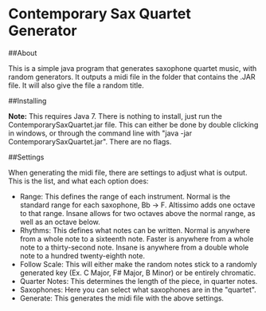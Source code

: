 Contemporary Sax Quartet Generator
==================================

##About

This is a simple java program that generates saxophone quartet music, with random generators. It outputs a midi file in the folder that contains the .JAR file. It will also give the file a random title.

##Installing

**Note:** This requires Java 7.
There is nothing to install, just run the ContemporarySaxQuartet.jar file. This can either be done by double clicking in windows, or through the command line with "java -jar ContemporarySaxQuartet.jar". There are no flags.

##Settings

When generating the midi file, there are settings to adjust what is output. This is the list, and what each option does:

  * Range: This defines the range of each instrument. Normal is the standard range for each saxophone, Bb -> F. Altissimo adds one octave to that range. Insane allows for two octaves above the normal range, as well as an octave below.
  * Rhythms: This defines what notes can be written. Normal is anywhere from a whole note to a sixteenth note. Faster is anywhere from a whole note to a thirty-second note. Insane is anywhere from a double whole note to a hundred twenty-eighth note.
  * Follow Scale: This will either make the random notes stick to a randomly generated key (Ex. C Major, F# Major, B Minor) or be entirely chromatic.
  * Quarter Notes: This determines the length of the piece, in quarter notes.
  * Saxophones: Here you can select what saxophones are in the "quartet".
  * Generate: This generates the midi file with the above settings.
